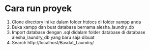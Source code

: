 # Cara run proyek

1. Clone directory ini ke dalam folder htdocs di folder xampp anda
2. Buka xampp dan buat database bernama alesha_laundry_db
3. Import database dengan .sql didalam folder database di database alesha_laundry_db yang baru saja dibuat
4. Search http://localhost/Basdat_Laundry/